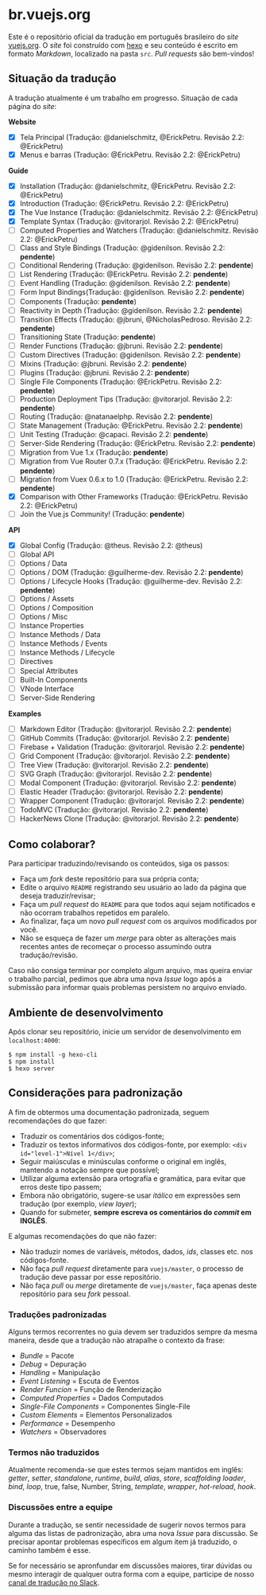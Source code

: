 # br.vuejs.org

Este é o repositório oficial da tradução em português brasileiro do _site_ [vuejs.org](http://www.vuejs.org/). O _site_ foi construído com [hexo](http://hexo.io/) e seu conteúdo é escrito em formato _Markdown_, localizado na pasta `src`. _Pull requests_ são bem-vindos!

## Situação da tradução

A tradução atualmente é um trabalho em progresso. Situação de cada página do _site_:

**Website**
- [x] Tela Principal (Tradução: @danielschmitz, @ErickPetru. Revisão 2.2: @ErickPetru)
- [x] Menus e barras (Tradução: @ErickPetru. Revisão 2.2: @ErickPetru)

**Guide**
- [X] Installation (Tradução: @danielschmitz, @ErickPetru. Revisão 2.2: @ErickPetru)
- [X] Introduction (Tradução: @ErickPetru. Revisão 2.2: @ErickPetru)
- [X] The Vue Instance (Tradução: @danielschmitz. Revisão 2.2: @ErickPetru)
- [X] Template Syntax (Tradução: @vitorarjol. Revisão 2.2: @ErickPetru)
- [ ] Computed Properties and Watchers (Tradução: @danielschmitz. Revisão 2.2: @ErickPetru)
- [ ] Class and Style Bindings (Tradução: @gidenilson. Revisão 2.2: **pendente**)
- [ ] Conditional Rendering (Tradução: @gidenilson. Revisão 2.2: **pendente**)
- [ ] List Rendering (Tradução: @ErickPetru. Revisão 2.2: **pendente**)
- [ ] Event Handling (Tradução: @gidenilson. Revisão 2.2: **pendente**)
- [ ] Form Input Bindings(Tradução: @gidenilson. Revisão 2.2: **pendente**)
- [ ] Components (Tradução: **pendente**)
- [ ] Reactivity in Depth (Tradução: @gidenilson. Revisão 2.2: **pendente**)
- [ ] Transition Effects (Tradução: @jbruni, @NicholasPedroso. Revisão 2.2: **pendente**)
- [ ] Transitioning State (Tradução: **pendente**)
- [ ] Render Functions (Tradução: @jbruni. Revisão 2.2: **pendente**)
- [ ] Custom Directives (Tradução: @gidenilson. Revisão 2.2: **pendente**)
- [ ] Mixins (Tradução: @jbruni. Revisão 2.2: **pendente**)
- [ ] Plugins (Tradução: @jbruni. Revisão 2.2: **pendente**)
- [ ] Single File Components (Tradução: @ErickPetru. Revisão 2.2: **pendente**)
- [ ] Production Deployment Tips (Tradução: @vitorarjol. Revisão 2.2: **pendente**)
- [ ] Routing (Tradução: @natanaelphp. Revisão 2.2: **pendente**)
- [ ] State Management (Tradução: @ErickPetru. Revisão 2.2: **pendente**)
- [ ] Unit Testing (Tradução: @capaci. Revisão 2.2: **pendente**)
- [ ] Server-Side Rendering (Tradução: @ErickPetru. Revisão 2.2: **pendente**)
- [ ] Migration from Vue 1.x (Tradução: **pendente**)
- [ ] Migration from Vue Router 0.7.x (Tradução: @ErickPetru. Revisão 2.2: **pendente**)
- [ ] Migration from Vuex 0.6.x to 1.0 (Tradução: @ErickPetru. Revisão 2.2: **pendente**)
- [X] Comparison with Other Frameworks (Tradução: @ErickPetru. Revisão 2.2: @ErickPetru)
- [ ] Join the Vue.js Community! (Tradução: **pendente**)

**API**
- [x] Global Config (Tradução: @theus. Revisão 2.2: @theus)
- [ ] Global API
- [ ] Options / Data
- [ ] Options / DOM (Tradução: @guilherme-dev. Revisão 2.2: **pendente**)
- [ ] Options / Lifecycle Hooks (Tradução: @guilherme-dev. Revisão 2.2: **pendente**)
- [ ] Options / Assets
- [ ] Options / Composition
- [ ] Options / Misc
- [ ] Instance Properties
- [ ] Instance Methods / Data
- [ ] Instance Methods / Events
- [ ] Instance Methods / Lifecycle
- [ ] Directives
- [ ] Special Attributes
- [ ] Built-In Components
- [ ] VNode Interface
- [ ] Server-Side Rendering

**Examples**
- [ ] Markdown Editor (Tradução: @vitorarjol. Revisão 2.2: **pendente**)
- [ ] GitHub Commits (Tradução: @vitorarjol. Revisão 2.2: **pendente**)
- [ ] Firebase + Validation (Tradução: @vitorarjol. Revisão 2.2: **pendente**)
- [ ] Grid Component (Tradução: @vitorarjol. Revisão 2.2: **pendente**)
- [ ] Tree View (Tradução: @vitorarjol. Revisão 2.2: **pendente**)
- [ ] SVG Graph (Tradução: @vitorarjol. Revisão 2.2: **pendente**)
- [ ] Modal Component (Tradução: @vitorarjol. Revisão 2.2: **pendente**)
- [ ] Elastic Header (Tradução: @vitorarjol. Revisão 2.2: **pendente**)
- [ ] Wrapper Component (Tradução: @vitorarjol. Revisão 2.2: **pendente**)
- [ ] TodoMVC (Tradução: @vitorarjol. Revisão 2.2: **pendente**)
- [ ] HackerNews Clone (Tradução: @vitorarjol. Revisão 2.2: **pendente**)

## Como colaborar?

Para participar traduzindo/revisando os conteúdos, siga os passos:

- Faça um _fork_ deste repositório para sua própria conta;
- Edite o arquivo `README` registrando seu usuário ao lado da página que deseja traduzir/revisar;
- Faça um _pull request_ do `README` para que todos aqui sejam notificados e não ocorram trabalhos repetidos em paralelo.
- Ao finalizar, faça um novo _pull request_ com os arquivos modificados por você.
- Não se esqueça de fazer um _merge_ para obter as alterações mais recentes antes de recomeçar o processo assumindo outra tradução/revisão.

Caso não consiga terminar por completo algum arquivo, mas queira enviar o trabalho parcial, pedimos que abra uma nova _Issue_ logo após a submissão para informar quais problemas persistem no arquivo enviado.

## Ambiente de desenvolvimento

Após clonar seu repositório, inicie um servidor de desenvolvimento em `localhost:4000`:

```
$ npm install -g hexo-cli
$ npm install
$ hexo server
```

## Considerações para padronização

A fim de obtermos uma documentação padronizada, seguem recomendações do que fazer:

- Traduzir os comentários dos códigos-fonte;
- Traduzir os textos informativos dos códigos-fonte, por exemplo: `<div id="level-1">Nível 1</div>`;
- Seguir maiúsculas e minúsculas conforme o original em inglês, mantendo a notação sempre que possível;
- Utilizar alguma extensão para ortografia e gramática, para evitar que erros deste tipo passem;
- Embora não obrigatório, sugere-se usar _itálico_ em expressões sem tradução (por exemplo, _view layer_);
- Quando for submeter, **sempre escreva os comentários do _commit_ em INGLÊS**.

E algumas recomendações do que não fazer:

- Não traduzir nomes de variáveis, métodos, dados, _ids_, classes etc. nos códigos-fonte.
- Não faça _pull request_ diretamente para `vuejs/master`, o processo de tradução deve passar por esse repositório.
- Não faça _pull_ ou _merge_ diretamente de `vuejs/master`, faça apenas deste repositório para seu _fork_ pessoal.

### Traduções padronizadas

Alguns termos recorrentes no guia devem ser traduzidos sempre da mesma maneira, desde que a tradução não atrapalhe o contexto da frase:

- *Bundle* = Pacote
- *Debug* = Depuração
- *Handling* = Manipulação
- *Event Listening* = Escuta de Eventos
- *Render Funcion* = Função de Renderização
- *Computed Properties* = Dados Computados
- *Single-File Components* = Componentes Single-File
- *Custom Elements* = Elementos Personalizados
- *Performance* = Desempenho
- *Watchers* = Observadores

### Termos não traduzidos

Atualmente recomenda-se que estes termos sejam mantidos em inglês: _getter_, _setter_, _standalone_, _runtime_, _build_, _alias_, _store_, _scaffolding_ _loader_, _bind_, _loop_, true, false, Number, String, _template_, _wrapper_, _hot-reload_, _hook_.

### Discussões entre a equipe

Durante a tradução, se sentir necessidade de sugerir novos termos para alguma das listas de padronização, abra uma nova _Issue_ para discussão. Se precisar apontar problemas específicos em algum item já traduzido, o caminho também é esse.

Se for necessário se apronfundar em discussões maiores, tirar dúvidas ou mesmo interagir de qualquer outra forma com a equipe, participe de nosso [canal de tradução no Slack](https://vuejs-brasil.slack.com/messages/traducao).

